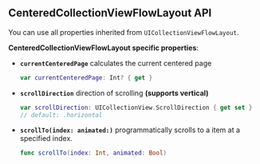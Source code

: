 ## CenteredCollectionViewFlowLayout API
You can use all properties inherited from `UICollectionViewFlowLayout`.

**CenteredCollectionViewFlowLayout specific properties**:

* **`currentCenteredPage`** calculates the current centered page
  ```Swift
  var currentCenteredPage: Int? { get }
  ```

* **`scrollDirection`** direction of scrolling **(supports vertical)**
  ```Swift
  var scrollDirection: UICollectionView.ScrollDirection { get set }
  // default: .horizontal
  ```

* **`scrollTo(index: animated:)`** programmatically scrolls to a item at a specified index.
  ```Swift
  func scrollTo(index: Int, animated: Bool)
  ```
